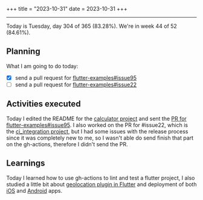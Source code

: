 +++
title = "2023-10-31"
date = 2023-10-31
+++

---

Today is Tuesday, day 304 of 365 (83.28%). We're in week 44 of 52 (84.61%). 

## Planning

What I am going to do today: 

- [x] send a pull request for [flutter-examples#issue95](https://github.com/nisrulz/flutter-examples/issues/95)
- [ ] send a pull request for [flutter-examples#issue22](https://github.com/nisrulz/flutter-examples/issues/22)

## Activities executed

Today I edited the README for the [calculator project](https://github.com/OmnicodeSolutions/flutter_codelab/tree/main/calculator) and sent the [PR for flutter-examples#issue95](https://github.com/nisrulz/flutter-examples/pull/143). I also worked on the PR for #issue22, which is the [ci_integration project](https://github.com/OmnicodeSolutions/flutter_codelab/tree/main/ci_integration), but I had some issues with the release process since it was completely new to me, so I wasn't able do send finish that part on the gh-actions, therefore I didn't send the PR.

## Learnings

Today I learned how to use gh-actions to lint and test a flutter project, I also studied a little bit about [geolocation plugin in Flutter](https://pub.dev/packages/geolocator) and deployment of both [iOS](https://docs.flutter.dev/deployment/ios) and [Android](https://docs.flutter.dev/deployment/android) apps.
